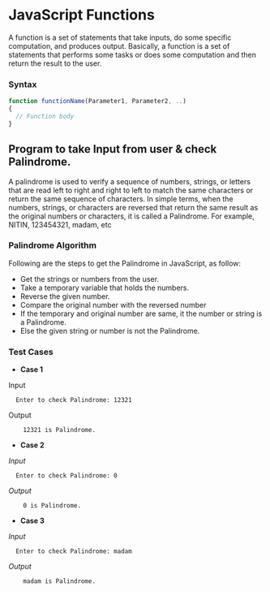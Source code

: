 # JavaScript Functions

A function is a set of statements that take inputs, do some specific computation, and produces output. Basically, a function is a set of statements that performs some tasks or does some computation and then return the result to the user.
### Syntax

```javascript
function functionName(Parameter1, Parameter2, ..)
{
  // Function body
}
```

## Program to take Input from user & check Palindrome.

  A palindrome is used to verify a sequence of numbers, strings, or letters that are read left to right and right to left to match the same characters or return the same sequence of characters. In simple terms, when the numbers, strings, or characters are reversed that return the same result as the original numbers or characters, it is called a Palindrome. For example, NITIN, 123454321, madam, etc

### Palindrome Algorithm
  Following are the steps to get the Palindrome in JavaScript, as follow:

  * Get the strings or numbers from the user.
  * Take a temporary variable that holds the numbers.
  * Reverse the given number.
  * Compare the original number with the reversed number
  * If the temporary and original number are same, it the number or string is a Palindrome.
  * Else the given string or number is not the Palindrome.


  
### Test Cases

* **Case 1**

Input
```node
  Enter to check Palindrome: 12321
```
Output
```node
    12321 is Palindrome.
```
* **Case 2**

_Input_
```node
  Enter to check Palindrome: 0
```

_Output_

```node
    0 is Palindrome.
```

* **Case 3**

_Input_
```node
  Enter to check Palindrome: madam
```
_Output_
```node
    madam is Palindrome.
```


